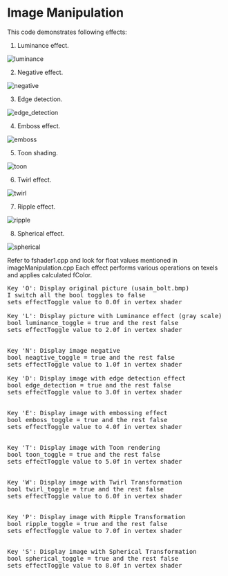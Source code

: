 # Image Manipulation

This code demonstrates following effects:
1. Luminance effect.

![luminance](https://user-images.githubusercontent.com/7290739/38895383-ebdb73f4-425d-11e8-8e63-c0538740fee1.png)

2. Negative effect.

![negative](https://user-images.githubusercontent.com/7290739/38895374-e523d5a6-425d-11e8-802c-1f7c3dc972d3.png)

3. Edge detection.

![edge_detection](https://user-images.githubusercontent.com/7290739/38895534-4cc9ae1a-425e-11e8-9d12-3c706beb2599.png)

4. Emboss effect.

![emboss](https://user-images.githubusercontent.com/7290739/38895400-f89fe12e-425d-11e8-8c0a-a1421af4600f.png)

5. Toon shading.

![toon](https://user-images.githubusercontent.com/7290739/38895397-f5cb97e0-425d-11e8-88e5-b1c3c99d2e87.png)

6. Twirl effect.

![twirl](https://user-images.githubusercontent.com/7290739/38895402-fa86a66c-425d-11e8-9779-86f46a295c29.png)

7. Ripple effect.

![ripple](https://user-images.githubusercontent.com/7290739/38895407-fc9fb81c-425d-11e8-90fd-882eb3c93ec1.png)

8. Spherical effect.

![spherical](https://user-images.githubusercontent.com/7290739/38895415-01f172c4-425e-11e8-98ef-ddf6fe3abc3f.png)

Refer to fshader1.cpp and look for float values
mentioned in imageManipulation.cpp
Each effect performs various operations on texels and applies calculated fColor.


<pre>
Key 'O': Display original picture (usain_bolt.bmp) 
I switch all the bool toggles to false
sets effectToggle value to 0.0f in vertex shader

Key 'L': Display picture with Luminance effect (gray scale) 
bool luminance_toggle = true and the rest false
sets effectToggle value to 2.0f in vertex shader


Key 'N': Display image negative 
bool neagtive_toggle = true and the rest false
sets effectToggle value to 1.0f in vertex shader

Key 'D': Display image with edge detection effect 
bool edge_detection = true and the rest false
sets effectToggle value to 3.0f in vertex shader


Key 'E': Display image with embossing effect 
bool emboss_toggle = true and the rest false
sets effectToggle value to 4.0f in vertex shader


Key 'T': Display image with Toon rendering 
bool toon_toggle = true and the rest false
sets effectToggle value to 5.0f in vertex shader


Key 'W': Display image with Twirl Transformation 
bool twirl_toggle = true and the rest false
sets effectToggle value to 6.0f in vertex shader


Key 'P': Display image with Ripple Transformation 
bool ripple_toggle = true and the rest false
sets effectToggle value to 7.0f in vertex shader


Key 'S': Display image with Spherical Transformation 
bool spherical_toggle = true and the rest false
sets effectToggle value to 8.0f in vertex shader
</pre>
